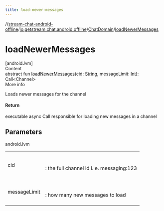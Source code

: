 ```yaml
---
title: load-newer-messages
---
```

//[stream-chat-android-offline](../../../index.md)/[io.getstream.chat.android.offline](../index.md)/[ChatDomain](index.md)/[loadNewerMessages](loadNewerMessages.md)



# loadNewerMessages  
[androidJvm]  
Content  
abstract fun [loadNewerMessages](loadNewerMessages.md)(cid: [String](https://kotlinlang.org/api/latest/jvm/stdlib/kotlin/-string/index.html), messageLimit: [Int](https://kotlinlang.org/api/latest/jvm/stdlib/kotlin/-int/index.html)): Call&lt;Channel&gt;  
More info  


Loads newer messages for the channel



#### Return  


executable async Call responsible for loading new messages in a channel



## Parameters  
  
androidJvm  
  
| | |
|---|---|
| <a name="io.getstream.chat.android.offline/ChatDomain/loadNewerMessages/#kotlin.String#kotlin.Int/PointingToDeclaration/"></a>cid| <a name="io.getstream.chat.android.offline/ChatDomain/loadNewerMessages/#kotlin.String#kotlin.Int/PointingToDeclaration/"></a><br/><br/>: the full channel id i. e. messaging:123<br/><br/>|
| <a name="io.getstream.chat.android.offline/ChatDomain/loadNewerMessages/#kotlin.String#kotlin.Int/PointingToDeclaration/"></a>messageLimit| <a name="io.getstream.chat.android.offline/ChatDomain/loadNewerMessages/#kotlin.String#kotlin.Int/PointingToDeclaration/"></a><br/><br/>: how many new messages to load<br/><br/>|
  
  



